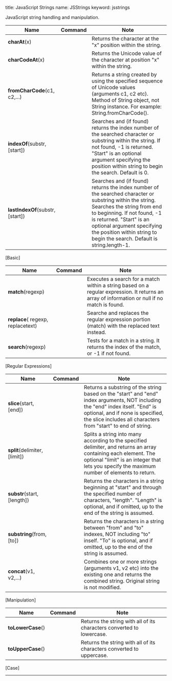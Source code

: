 title: JavaScript Strings
name: JSStrings
keyword: jsstrings

JavaScript string handling and manipulation.

|               Name               | Command |                                                                                                                                                    Note                                                                                                                                                    |
|----------------------------------|---------|------------------------------------------------------------------------------------------------------------------------------------------------------------------------------------------------------------------------------------------------------------------------------------------------------------|
| **charAt**(x)                    |         | Returns the character at the "x" position within the string.                                                                                                                                                                                                                                               |
| **charCodeAt**(x)                |         | Returns the Unicode value of the character at position "x" within the string.                                                                                                                                                                                                                              |
| **fromCharCode**(c1, c2,...)     |         | Returns a string created by using the specified sequence of Unicode values (arguments c1, c2 etc). Method of String object, not String instance. For example: String.fromCharCode().                                                                                                                       |
| **indexOf**(substr, [start])     |         | Searches and (if found) returns the index number of the searched character or substring within the string. If not found, -1 is returned. "Start" is an optional argument specifying the position within string to begin the search. Default is 0.                                                          |
| **lastIndexOf**(substr, [start]) |         | Searches and (if found) returns the index number of the searched character or substring within the string. Searches the string from end to beginning. If not found, -1 is returned. "Start" is an optional argument specifying the position within string to begin the search. Default is string.length-1. |
[Basic]

|                Name               | Command |                                                                      Note                                                                     |
|-----------------------------------|---------|-----------------------------------------------------------------------------------------------------------------------------------------------|
| **match**(regexp)                 |         | Executes a search for a match within a string based on a regular expression. It returns an array of information or null if no match is found. |
| **replace**( regexp, replacetext) |         | Searche and replaces the regular expression portion (match) with the replaced text instead.                                                   |
| **search**(regexp)                |         | Tests for a match in a string. It returns the index of the match, or -1 if not found.                                                         |
[Regular Expressions]

|              Name             | Command |                                                                                                                  Note                                                                                                                 |
|-------------------------------|---------|---------------------------------------------------------------------------------------------------------------------------------------------------------------------------------------------------------------------------------------|
| **slice**(start, [end])       |         | Returns a substring of the string based on the "start" and "end" index arguments, NOT including the "end" index itself. "End" is optional, and if none is specified, the slice includes all characters from "start" to end of string. |
| **split**(delimiter, [limit]) |         | Splits a string into many according to the specified delimiter, and returns an array containing each element. The optional "limit" is an integer that lets you specify the maximum number of elements to return.                      |
| **substr**(start, [length])   |         | Returns the characters in a string beginning at "start" and through the specified number of characters, "length". "Length" is optional, and if omitted, up to the end of the string is assumed.                                       |
| **substring**(from, [to])     |         | Returns the characters in a string between "from" and "to" indexes, NOT including "to" inself. "To" is optional, and if omitted, up to the end of the string is assumed.                                                              |
| **concat**(v1, v2,...)        |         | Combines one or more strings (arguments v1, v2 etc) into the existing one and returns the combined string. Original string is not modified.                                                                                           |
[Manipulation]

|        Name       | Command |                                  Note                                 |
|-------------------|---------|-----------------------------------------------------------------------|
| **toLowerCase**() |         | Returns the string with all of its characters converted to lowercase. |
| **toUpperCase**() |         | Returns the string with all of its characters converted to uppercase. |
[Case]

---
